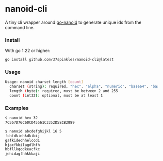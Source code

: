 # nanoid-cli

A tiny cli wrapper around [go-nanoid](https://github.com/jaevor/go-nanoid) to generate unique ids from the command line.

### Install

With go 1.22 or higher:

```sh
go install github.com/37spinkles/nanoid-cli@latest
```

### Usage

```sh
Usage: nanoid charset length [count]
  charset (string): required, "hex", "alpha", "numeric", "base64", "base90" or a string of characters
  length (byte): required, must be between 2 and 255
  count (int32): optional, must be at least 1
```

### Examples

```sh
$ nanoid hex 32
7C557D76C60CD45561C3352D5ECB2089
```

```sh
$ nanoid abcdefghijkl 16 5
fchfdkiehkdkibij
gafkidechhelccdi
hjacfkbilagdlhfh
hbfllkgcdkeacfkc
jehidagfhhkkbaji
```

